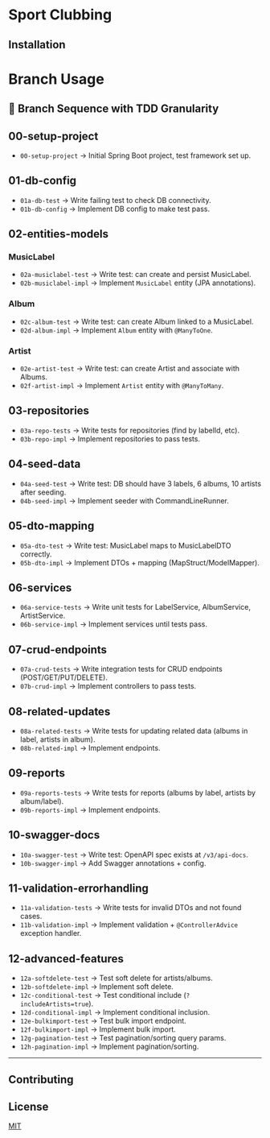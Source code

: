 # Sport Clubbing

## Installation

# Branch Usage

## 🚀 Branch Sequence with TDD Granularity

## 00-setup-project
- `00-setup-project` → Initial Spring Boot project, test framework set up.

## 01-db-config
- `01a-db-test` → Write failing test to check DB connectivity.
- `01b-db-config` → Implement DB config to make test pass.

## 02-entities-models
### MusicLabel
- `02a-musiclabel-test` → Write test: can create and persist MusicLabel.
- `02b-musiclabel-impl` → Implement `MusicLabel` entity (JPA annotations).

### Album
- `02c-album-test` → Write test: can create Album linked to a MusicLabel.
- `02d-album-impl` → Implement `Album` entity with `@ManyToOne`.

### Artist
- `02e-artist-test` → Write test: can create Artist and associate with Albums.
- `02f-artist-impl` → Implement `Artist` entity with `@ManyToMany`.

## 03-repositories
- `03a-repo-tests` → Write tests for repositories (find by labelId, etc).
- `03b-repo-impl` → Implement repositories to pass tests.

## 04-seed-data
- `04a-seed-test` → Write test: DB should have 3 labels, 6 albums, 10 artists after seeding.
- `04b-seed-impl` → Implement seeder with CommandLineRunner.

## 05-dto-mapping
- `05a-dto-test` → Write test: MusicLabel maps to MusicLabelDTO correctly.
- `05b-dto-impl` → Implement DTOs + mapping (MapStruct/ModelMapper).

## 06-services
- `06a-service-tests` → Write unit tests for LabelService, AlbumService, ArtistService.
- `06b-service-impl` → Implement services until tests pass.

## 07-crud-endpoints
- `07a-crud-tests` → Write integration tests for CRUD endpoints (POST/GET/PUT/DELETE).
- `07b-crud-impl` → Implement controllers to pass tests.

## 08-related-updates
- `08a-related-tests` → Write tests for updating related data (albums in label, artists in album).
- `08b-related-impl` → Implement endpoints.

## 09-reports
- `09a-reports-tests` → Write tests for reports (albums by label, artists by album/label).
- `09b-reports-impl` → Implement endpoints.

## 10-swagger-docs
- `10a-swagger-test` → Write test: OpenAPI spec exists at `/v3/api-docs`.
- `10b-swagger-impl` → Add Swagger annotations + config.

## 11-validation-errorhandling
- `11a-validation-tests` → Write tests for invalid DTOs and not found cases.
- `11b-validation-impl` → Implement validation + `@ControllerAdvice` exception handler.

## 12-advanced-features
- `12a-softdelete-test` → Test soft delete for artists/albums.
- `12b-softdelete-impl` → Implement soft delete.
- `12c-conditional-test` → Test conditional include (`?includeArtists=true`).
- `12d-conditional-impl` → Implement conditional inclusion.
- `12e-bulkimport-test` → Test bulk import endpoint.
- `12f-bulkimport-impl` → Implement bulk import.
- `12g-pagination-test` → Test pagination/sorting query params.
- `12h-pagination-impl` → Implement pagination/sorting.

---


## Contributing

## License

[MIT](https://choosealicense.com/licenses/mit/)
